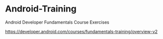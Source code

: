 # Android-Training
 Android Developer Fundamentals Course Exercises

https://developer.android.com/courses/fundamentals-training/overview-v2
